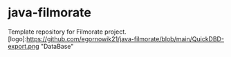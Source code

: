# java-filmorate
Template repository for Filmorate project.
[logo]:https://github.com/egornowik21/java-filmorate/blob/main/QuickDBD-export.png "DataBase"

